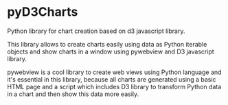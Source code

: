 # pyD3Charts
Python library for chart creation based on d3 javascript library.

This library allows to create charts easily using data as Python iterable objects and show charts in a window using pywebview and D3 javascript library.

pywebview is a cool library to create web views using Python language and it's essential in this library, because all charts are generated using a basic HTML page and a script which includes D3 library to transform Python data in a chart and then show this data more easily.
